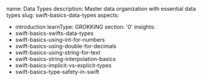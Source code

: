 name: Data Types
description: Master data organization with essential data types
slug: swift-basics-data-types
aspects:
  - introduction
learnType: GROKKING
section: '0'
insights:
  - swift-basics-swifts-data-types
  - swift-basics-using-int-for-numbers
  - swift-basics-using-double-for-decimals
  - swift-basics-using-string-for-text
  - swift-basics-string-interpolation-basics
  - swift-basics-implicit-vs-explicit-types
  - swift-basics-type-safety-in-swift
